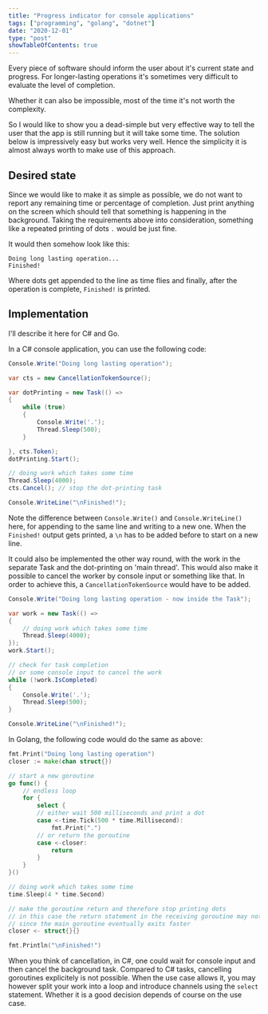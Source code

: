 ```yaml
---
title: "Progress indicator for console applications"
tags: ["programming", "golang", "dotnet"]
date: "2020-12-01"
type: "post"
showTableOfContents: true
---
```


Every piece of software should inform the user about it's current state and progress. For longer-lasting operations it's sometimes very difficult to evaluate the level of completion.

Whether it can also be impossible, most of the time it's not worth the complexity.

So I would like to show you a dead-simple but very effective way to tell the user that the app is still running but it will take some time.
The solution below is impressively easy but works very well.
Hence the simplicity it is almost always worth to make use of this approach.

## Desired state

Since we would like to make it as simple as possible, we do not want to report any remaining time or percentage of completion.
Just print anything on the screen which should tell that something is happening in the background.
Taking the requirements above into consideration, something like a repeated printing of dots `.` would be just fine.

It would then somehow look like this:

```shell
Doing long lasting operation...
Finished!
```

Where dots get appended to the line as time flies and finally, after the operation is complete, `Finished!` is printed.

## Implementation

I'll describe it here for C# and Go.

In a C# console application, you can use the following code:

```csharp
Console.Write("Doing long lasting operation");

var cts = new CancellationTokenSource();

var dotPrinting = new Task(() =>
{
	while (true)
	{
		Console.Write('.');
		Thread.Sleep(500);
	}

}, cts.Token);
dotPrinting.Start();

// doing work which takes some time
Thread.Sleep(4000);
cts.Cancel(); // stop the dot-printing task

Console.WriteLine("\nFinished!");
```

Note the difference between `Console.Write()` and `Console.WriteLine()` here, for appending to the same line and writing to a new one.
When the `Finished!` output gets printed, a `\n` has to be added before to start on a new line.

It could also be implemented the other way round, with the work in the separate Task and the dot-printing on 'main thread'.
This would also make it possible to cancel the worker by console input or something like that.
In order to achieve this, a `CancellationTokenSource` would have to be added.

```csharp
Console.Write("Doing long lasting operation - now inside the Task");

var work = new Task(() =>
{
	// doing work which takes some time
	Thread.Sleep(4000);
});
work.Start();

// check for task completion
// or some console input to cancel the work
while (!work.IsCompleted)
{
	Console.Write('.');
	Thread.Sleep(500);
}

Console.WriteLine("\nFinished!");
```

In Golang, the following code would do the same as above:

```go
fmt.Print("Doing long lasting operation")
closer := make(chan struct{})

// start a new goroutine
go func() {
	// endless loop
	for {
		select {
		// either wait 500 milliseconds and print a dot
		case <-time.Tick(500 * time.Millisecond):
			fmt.Print(".")
		// or return the goroutine
		case <-closer:
			return
		}
	}
}()

// doing work which takes some time
time.Sleep(4 * time.Second)

// make the goroutine return and therefore stop printing dots
// in this case the return statement in the receiving goroutine may not be reached,
// since the main goroutine eventually exits faster
closer <- struct{}{}

fmt.Println("\nFinished!")
```

When you think of cancellation, in C#, one could wait for console input and then cancel the background task.
Compared to C# tasks, cancelling goroutines explicitely is not possible.
When the use case allows it, you may however split your work into a loop and introduce channels using the `select` statement.
Whether it is a good decision depends of course on the use case.
